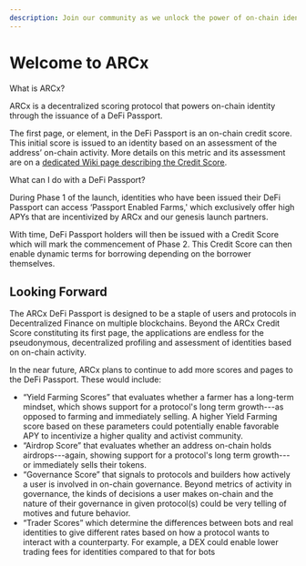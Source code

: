 ```yaml
---
description: Join our community as we unlock the power of on-chain identity.
---
```


# Welcome to ARCx

What is ARCx?




ARCx is a decentralized scoring protocol that powers on-chain identity through the issuance of a DeFi Passport.

The first page, or element, in the DeFi Passport is an on-chain credit score. This initial score is issued to an identity based on an assessment of the address’ on-chain activity. More details on this metric and its assessment are on a [dedicated Wiki page describing the Credit Score](https://wiki.arcx.money/general/what-is-a-credit-score).

What can I do with a DeFi Passport?


During Phase 1 of the launch, identities who have been issued their DeFi Passport can access ‘Passport Enabled Farms,' which exclusively offer high APYs that are incentivized by ARCx and our genesis launch partners.

With time, DeFi Passport holders will then be issued with a Credit Score which will mark the commencement of Phase 2. This Credit Score can then enable dynamic terms for borrowing depending on the borrower themselves.

## Looking Forward

The ARCx DeFi Passport is designed to be a staple of users and protocols in Decentralized Finance on multiple blockchains. Beyond the ARCx Credit Score constituting its first page, the applications are endless for the pseudonymous, decentralized profiling and assessment of identities based on on-chain activity.

In the near future, ARCx plans to continue to add more scores and pages to the DeFi Passport. These would include:

* “Yield Farming Scores” that evaluates whether a farmer has a long-term mindset, which shows support for a protocol's long term growth---as opposed to farming and immediately selling. A higher Yield Farming score based on these parameters could potentially enable favorable APY to incentivize a higher quality and activist community.
* “Airdrop Score” that evaluates whether an address on-chain holds airdrops---again, showing support for a protocol's long term growth---or immediately sells their tokens.
* “Governance Score” that signals to protocols and builders how actively a user is involved in on-chain governance. Beyond metrics of activity in governance, the kinds of decisions a user makes on-chain and the nature of their governance in given protocol(s) could be very telling of motives and future behavior.
* “Trader Scores” which determine the differences between bots and real identities to give different rates based on how a protocol wants to interact with a counterparty. For example, a DEX could enable lower trading fees for identities compared to that for bots
